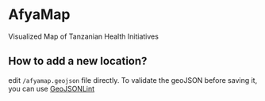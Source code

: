 AfyaMap
=======

Visualized Map of Tanzanian  Health Initiatives

How to add a new location?
--------------------------

edit `/afyamap.geojson` file directly. To validate
the geoJSON before saving it, you can use
[GeoJSONLint](http://geojsonlint.com/)